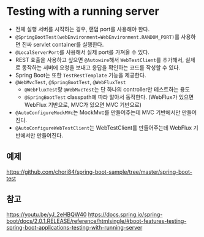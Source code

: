 # Testing with a running server

- 전체 실행 서버를 시작하는 경우, 랜덤 port를 사용해야 한다.
- ```@SpringBootTest(webEnvironment=WebEnvironment.RANDOM_PORT)```를 사용하면 진싸 servlet container를 실행한다.
- ```@LocalServerPort```를 사용해서 실제 port를 가져올 수 있다.
- REST 호출을 사용하고 싶으면 ```@Autowire```해서 ```WebTestClient```를 추가해서,
실제로 동작하는 서버에 요청을 보내고 응답을 확인하는 코드를 작성할 수 있다.
- Spring Boot는 또한 ```TestRestTemplate``` 기능을 제공한다.
- ```@WebMvcTest```, ```@SpringBootTest```, ```@WebFluxTest```
    - ```@WebFluxTest```랑 ```@WebMvcTest```는 단 하나의 controller만 테스트하는 용도
    - ```@SpringBootTest``` classpath에 따라 알아서 동작한다. (WebFlux가 있으면 WebFlux 기반으로, MVC가 있으면 MVC 기반으로)
- ```@AutoConfigureMockMVc```는 MockMvc를 만들어주는데 MVC 기반에서만 만들어진다.
- ```@AutoConfigureWebTestClient```는 WebTestClient를 만들어주는데 WebFlux 기반에서만 만들어진다.

## 예제
https://github.com/chori84/spring-boot-sample/tree/master/spring-boot-test

## 참고
https://youtu.be/yJ_2eHBQW40
https://docs.spring.io/spring-boot/docs/2.0.1.RELEASE/reference/htmlsingle/#boot-features-testing-spring-boot-applications-testing-with-running-server

